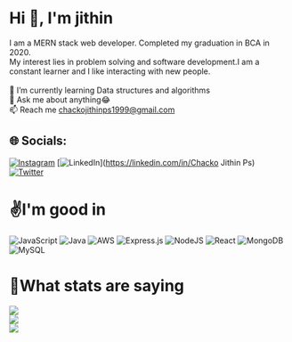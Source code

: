 <h1>Hi 👋, I'm jithin </h1>
<!-- <h3>I am a MERN stack web developer. Completed my graduation in BCA in 2020.
 My interest lies in problem solving and software development.I am a constant learner and I like interacting with new people.</h3> -->


I am a MERN stack web developer. Completed my graduation in BCA in 2020. <br>My interest lies in problem solving and software development.I am a constant learner and I like interacting with new people.<br><br>🌱  I’m currently learning Data structures and algorithms<br>💬 Ask me about anything😂<br>📫 Reach me chackojithinps1999@gmail.com



<!-- Proudly created with GPRM ( https://gprm.itsvg.in ) -->


## 🌐 Socials:
[![Instagram](https://img.shields.io/badge/Instagram-%23E4405F.svg?logo=Instagram&logoColor=white)](https://instagram.com/_jithin_chacko__) [![LinkedIn](https://img.shields.io/badge/LinkedIn-%230077B5.svg?logo=linkedin&logoColor=white)](https://linkedin.com/in/Chacko Jithin Ps) [![Twitter](https://img.shields.io/badge/Twitter-%231DA1F2.svg?logo=Twitter&logoColor=white)](https://twitter.com/@JithinC44177675) 

# ✌️I'm good in
![JavaScript](https://img.shields.io/badge/javascript-%23323330.svg?style=for-the-badge&logo=javascript&logoColor=%23F7DF1E) ![Java](https://img.shields.io/badge/java-%23ED8B00.svg?style=for-the-badge&logo=java&logoColor=white) ![AWS](https://img.shields.io/badge/AWS-%23FF9900.svg?style=for-the-badge&logo=amazon-aws&logoColor=white) ![Express.js](https://img.shields.io/badge/express.js-%23404d59.svg?style=for-the-badge&logo=express&logoColor=%2361DAFB) ![NodeJS](https://img.shields.io/badge/node.js-6DA55F?style=for-the-badge&logo=node.js&logoColor=white) ![React](https://img.shields.io/badge/react-%2320232a.svg?style=for-the-badge&logo=react&logoColor=%2361DAFB) ![MongoDB](https://img.shields.io/badge/MongoDB-%234ea94b.svg?style=for-the-badge&logo=mongodb&logoColor=white) ![MySQL](https://img.shields.io/badge/mysql-%2300f.svg?style=for-the-badge&logo=mysql&logoColor=white)
# 🤞What stats are saying
![](https://github-readme-stats.vercel.app/api?username=Chackojithinps&theme=radical&hide_border=true&include_all_commits=true&count_private=false)<br/>
![](https://github-readme-streak-stats.herokuapp.com/?user=Chackojithinps&theme=radical&hide_border=true)<br/>
![](https://github-readme-stats.vercel.app/api/top-langs/?username=Chackojithinps&theme=radical&hide_border=true&include_all_commits=true&count_private=false&layout=compact)



<!-- Proudly created with GPRM ( https://gprm.itsvg.in ) -->
